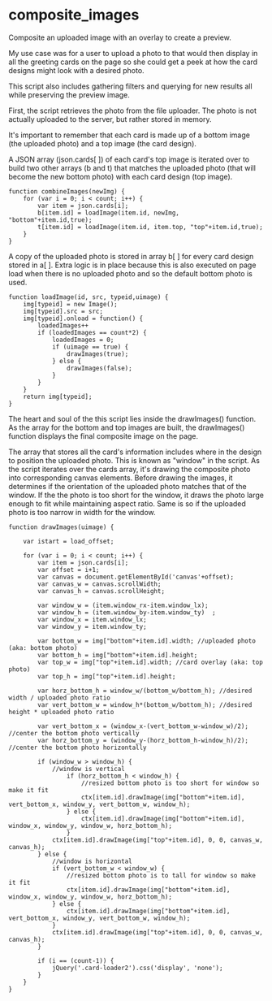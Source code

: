 # composite_images
Composite an uploaded image with an overlay to create a preview.

My use case was for a user to upload a photo to that would then display in all the greeting cards on the page so she could get a peek at how the card designs might look with a desired photo.

This script also includes gathering filters and querying for new results all while preserving the preview image. 

First, the script retrieves the photo from the file uploader. The photo is not actually uploaded to the server, but rather stored in memory.

It's important to remember that each card is made up of a bottom image (the uploaded photo) and a top image (the card design).

A JSON array (json.cards[ ]) of each card's top image is iterated over to build two other arrays (b and t) that matches the uploaded photo (that will become the new bottom photo) with each card design (top image). 

```
function combineImages(newImg) {
    for (var i = 0; i < count; i++) {
        var item = json.cards[i];
        b[item.id] = loadImage(item.id, newImg, "bottom"+item.id,true);
        t[item.id] = loadImage(item.id, item.top, "top"+item.id,true);
    }
}
```

A copy of the uploaded photo is stored in array b[ ] for every card design stored in a[ ]. Extra logic is in place because this is also executed on page load when there is no uploaded photo and so the default bottom photo is used. 

```
function loadImage(id, src, typeid,uimage) {
    img[typeid] = new Image();
    img[typeid].src = src;
    img[typeid].onload = function() {
        loadedImages++
        if (loadedImages == count*2) {
            loadedImages = 0;
            if (uimage == true) {
                drawImages(true);
            } else {
                drawImages(false);
            }
        }
    }
    return img[typeid];
}
```

The heart and soul of the this script lies inside the drawImages() function. As the array for the bottom and top images are built, the drawImages() function displays the final composite image on the page.

The array that stores all the card's information includes where in the design to position the uploaded photo. This is known as "window" in the script. As the script iterates over the cards array, it's drawing the composite photo into corresponding canvas elements. Before drawing the images, it determines if the orientation of the uploaded photo matches that of the window. If the the photo is too short for the window, it draws the photo large enough to fit while maintaining aspect ratio. Same is so if the uploaded photo is too narrow in width for the window. 

```
function drawImages(uimage) {

    var istart = load_offset;

    for (var i = 0; i < count; i++) {
        var item = json.cards[i];
        var offset = i+1;
        var canvas = document.getElementById('canvas'+offset);
        var canvas_w = canvas.scrollWidth;
        var canvas_h = canvas.scrollHeight;
        
        var window_w = (item.window_rx-item.window_lx);
        var window_h = (item.window_by-item.window_ty)  ;
        var window_x = item.window_lx;
        var window_y = item.window_ty;

        var bottom_w = img["bottom"+item.id].width; //uploaded photo (aka: bottom photo)
        var bottom_h = img["bottom"+item.id].height;
        var top_w = img["top"+item.id].width; //card overlay (aka: top photo)
        var top_h = img["top"+item.id].height;

        var horz_bottom_h = window_w/(bottom_w/bottom_h); //desired width / uploaded photo ratio
        var vert_bottom_w = window_h*(bottom_w/bottom_h); //desired height * uploaded photo ratio

        var vert_bottom_x = (window_x-(vert_bottom_w-window_w)/2); //center the bottom photo vertically
        var horz_bottom_y = (window_y-(horz_bottom_h-window_h)/2); //center the bottom photo horizontally

        if (window_w > window_h) {
            //window is vertical
                if (horz_bottom_h < window_h) {
                    //resized bottom photo is too short for window so make it fit
                    ctx[item.id].drawImage(img["bottom"+item.id], vert_bottom_x, window_y, vert_bottom_w, window_h);
                } else {
                    ctx[item.id].drawImage(img["bottom"+item.id], window_x, window_y, window_w, horz_bottom_h);
                }
            ctx[item.id].drawImage(img["top"+item.id], 0, 0, canvas_w, canvas_h);
        } else {
            //window is horizontal
            if (vert_bottom_w < window_w) {
                //resized bottom photo is to tall for window so make it fit
                ctx[item.id].drawImage(img["bottom"+item.id], window_x, window_y, window_w, horz_bottom_h);
            } else {
                ctx[item.id].drawImage(img["bottom"+item.id], vert_bottom_x, window_y, vert_bottom_w, window_h);
            }
            ctx[item.id].drawImage(img["top"+item.id], 0, 0, canvas_w, canvas_h);
        }

        if (i == (count-1)) {
            jQuery('.card-loader2').css('display', 'none');
        }
    }
}
```
